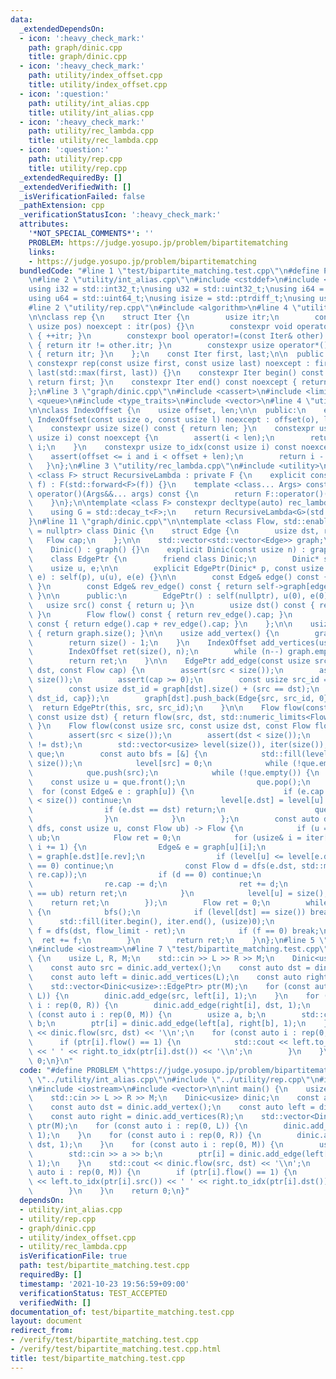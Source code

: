 ```yaml
---
data:
  _extendedDependsOn:
  - icon: ':heavy_check_mark:'
    path: graph/dinic.cpp
    title: graph/dinic.cpp
  - icon: ':heavy_check_mark:'
    path: utility/index_offset.cpp
    title: utility/index_offset.cpp
  - icon: ':question:'
    path: utility/int_alias.cpp
    title: utility/int_alias.cpp
  - icon: ':heavy_check_mark:'
    path: utility/rec_lambda.cpp
    title: utility/rec_lambda.cpp
  - icon: ':question:'
    path: utility/rep.cpp
    title: utility/rep.cpp
  _extendedRequiredBy: []
  _extendedVerifiedWith: []
  _isVerificationFailed: false
  _pathExtension: cpp
  _verificationStatusIcon: ':heavy_check_mark:'
  attributes:
    '*NOT_SPECIAL_COMMENTS*': ''
    PROBLEM: https://judge.yosupo.jp/problem/bipartitematching
    links:
    - https://judge.yosupo.jp/problem/bipartitematching
  bundledCode: "#line 1 \"test/bipartite_matching.test.cpp\"\n#define PROBLEM \"https://judge.yosupo.jp/problem/bipartitematching\"\
    \n#line 2 \"utility/int_alias.cpp\"\n#include <cstddef>\n#include <cstdint>\n\n\
    using i32 = std::int32_t;\nusing u32 = std::uint32_t;\nusing i64 = std::int64_t;\n\
    using u64 = std::uint64_t;\nusing isize = std::ptrdiff_t;\nusing usize = std::size_t;\n\
    #line 2 \"utility/rep.cpp\"\n#include <algorithm>\n#line 4 \"utility/rep.cpp\"\
    \n\nclass rep {\n    struct Iter {\n        usize itr;\n        constexpr Iter(const\
    \ usize pos) noexcept : itr(pos) {}\n        constexpr void operator++() noexcept\
    \ { ++itr; }\n        constexpr bool operator!=(const Iter& other) const noexcept\
    \ { return itr != other.itr; }\n        constexpr usize operator*() const noexcept\
    \ { return itr; }\n    };\n    const Iter first, last;\n\n  public:\n    explicit\
    \ constexpr rep(const usize first, const usize last) noexcept : first(first),\
    \ last(std::max(first, last)) {}\n    constexpr Iter begin() const noexcept {\
    \ return first; }\n    constexpr Iter end() const noexcept { return last; }\n\
    };\n#line 3 \"graph/dinic.cpp\"\n#include <cassert>\n#include <limits>\n#include\
    \ <queue>\n#include <type_traits>\n#include <vector>\n#line 4 \"utility/index_offset.cpp\"\
    \n\nclass IndexOffset {\n    usize offset, len;\n\n  public:\n    explicit constexpr\
    \ IndexOffset(const usize o, const usize l) noexcept : offset(o), len(l) {}\n\
    \    constexpr usize size() const { return len; }\n    constexpr usize operator[](const\
    \ usize i) const noexcept {\n        assert(i < len);\n        return offset +\
    \ i;\n    }\n    constexpr usize to_idx(const usize i) const noexcept {\n    \
    \    assert(offset <= i and i < offset + len);\n        return i - offset;\n \
    \   }\n};\n#line 3 \"utility/rec_lambda.cpp\"\n#include <utility>\n\ntemplate\
    \ <class F> struct RecursiveLambda : private F {\n    explicit constexpr RecursiveLambda(F&&\
    \ f) : F(std::forward<F>(f)) {}\n    template <class... Args> constexpr decltype(auto)\
    \ operator()(Args&&... args) const {\n        return F::operator()(*this, std::forward<Args>(args)...);\n\
    \    }\n};\n\ntemplate <class F> constexpr decltype(auto) rec_lambda(F&& f) {\n\
    \    using G = std::decay_t<F>;\n    return RecursiveLambda<G>(std::forward<G>(f));\n\
    }\n#line 11 \"graph/dinic.cpp\"\n\ntemplate <class Flow, std::enable_if_t<std::is_integral_v<Flow>>*\
    \ = nullptr> class Dinic {\n    struct Edge {\n        usize dst, rev;\n     \
    \   Flow cap;\n    };\n\n    std::vector<std::vector<Edge>> graph;\n\n  public:\n\
    \    Dinic() : graph() {}\n    explicit Dinic(const usize n) : graph(n) {}\n\n\
    \    class EdgePtr {\n        friend class Dinic;\n        Dinic* self;\n    \
    \    usize u, e;\n\n        explicit EdgePtr(Dinic* p, const usize u, const usize\
    \ e) : self(p), u(u), e(e) {}\n\n        const Edge& edge() const { return self->graph[u][e];\
    \ }\n        const Edge& rev_edge() const { return self->graph[edge().dst][edge().rev];\
    \ }\n\n      public:\n        EdgePtr() : self(nullptr), u(0), e(0) {}\n     \
    \   usize src() const { return u; }\n        usize dst() const { return edge().dst;\
    \ }\n        Flow flow() const { return rev_edge().cap; }\n        Flow cap()\
    \ const { return edge().cap + rev_edge().cap; }\n    };\n\n    usize size() const\
    \ { return graph.size(); }\n\n    usize add_vertex() {\n        graph.emplace_back();\n\
    \        return size() - 1;\n    }\n    IndexOffset add_vertices(usize n) {\n\
    \        IndexOffset ret(size(), n);\n        while (n--) graph.emplace_back();\n\
    \        return ret;\n    }\n\n    EdgePtr add_edge(const usize src, const usize\
    \ dst, const Flow cap) {\n        assert(src < size());\n        assert(dst <\
    \ size());\n        assert(cap >= 0);\n        const usize src_id = graph[src].size();\n\
    \        const usize dst_id = graph[dst].size() + (src == dst);\n        graph[src].push_back(Edge{dst,\
    \ dst_id, cap});\n        graph[dst].push_back(Edge{src, src_id, 0});\n      \
    \  return EdgePtr(this, src, src_id);\n    }\n\n    Flow flow(const usize src,\
    \ const usize dst) { return flow(src, dst, std::numeric_limits<Flow>::max());\
    \ }\n    Flow flow(const usize src, const usize dst, const Flow flow_limit) {\n\
    \        assert(src < size());\n        assert(dst < size());\n        assert(src\
    \ != dst);\n        std::vector<usize> level(size()), iter(size());\n        std::queue<usize>\
    \ que;\n        const auto bfs = [&] {\n            std::fill(level.begin(), level.end(),\
    \ size());\n            level[src] = 0;\n            while (!que.empty()) que.pop();\n\
    \            que.push(src);\n            while (!que.empty()) {\n            \
    \    const usize u = que.front();\n                que.pop();\n              \
    \  for (const Edge& e : graph[u]) {\n                    if (e.cap == 0 or level[e.dst]\
    \ < size()) continue;\n                    level[e.dst] = level[u] + 1;\n    \
    \                if (e.dst == dst) return;\n                    que.push(e.dst);\n\
    \                }\n            }\n        };\n        const auto dfs = rec_lambda([&](auto&&\
    \ dfs, const usize u, const Flow ub) -> Flow {\n            if (u == src) return\
    \ ub;\n            Flow ret = 0;\n            for (usize& i = iter[u]; i < graph[u].size();\
    \ i += 1) {\n                Edge& e = graph[u][i];\n                Edge& re\
    \ = graph[e.dst][e.rev];\n                if (level[u] <= level[e.dst] or re.cap\
    \ == 0) continue;\n                const Flow d = dfs(e.dst, std::min(ub - ret,\
    \ re.cap));\n                if (d == 0) continue;\n                e.cap += d;\n\
    \                re.cap -= d;\n                ret += d;\n                if (ret\
    \ == ub) return ret;\n            }\n            level[u] = size();\n        \
    \    return ret;\n        });\n        Flow ret = 0;\n        while (ret < flow_limit)\
    \ {\n            bfs();\n            if (level[dst] == size()) break;\n      \
    \      std::fill(iter.begin(), iter.end(), (usize)0);\n            const Flow\
    \ f = dfs(dst, flow_limit - ret);\n            if (f == 0) break;\n          \
    \  ret += f;\n        }\n        return ret;\n    }\n};\n#line 5 \"test/bipartite_matching.test.cpp\"\
    \n#include <iostream>\n#line 7 \"test/bipartite_matching.test.cpp\"\n\nint main()\
    \ {\n    usize L, R, M;\n    std::cin >> L >> R >> M;\n    Dinic<usize> dinic;\n\
    \    const auto src = dinic.add_vertex();\n    const auto dst = dinic.add_vertex();\n\
    \    const auto left = dinic.add_vertices(L);\n    const auto right = dinic.add_vertices(R);\n\
    \    std::vector<Dinic<usize>::EdgePtr> ptr(M);\n    for (const auto i : rep(0,\
    \ L)) {\n        dinic.add_edge(src, left[i], 1);\n    }\n    for (const auto\
    \ i : rep(0, R)) {\n        dinic.add_edge(right[i], dst, 1);\n    }\n    for\
    \ (const auto i : rep(0, M)) {\n        usize a, b;\n        std::cin >> a >>\
    \ b;\n        ptr[i] = dinic.add_edge(left[a], right[b], 1);\n    }\n    std::cout\
    \ << dinic.flow(src, dst) << '\\n';\n    for (const auto i : rep(0, M)) {\n  \
    \      if (ptr[i].flow() == 1) {\n            std::cout << left.to_idx(ptr[i].src())\
    \ << ' ' << right.to_idx(ptr[i].dst()) << '\\n';\n        }\n    }\n    return\
    \ 0;\n}\n"
  code: "#define PROBLEM \"https://judge.yosupo.jp/problem/bipartitematching\"\n#include\
    \ \"../utility/int_alias.cpp\"\n#include \"../utility/rep.cpp\"\n#include \"../graph/dinic.cpp\"\
    \n#include <iostream>\n#include <vector>\n\nint main() {\n    usize L, R, M;\n\
    \    std::cin >> L >> R >> M;\n    Dinic<usize> dinic;\n    const auto src = dinic.add_vertex();\n\
    \    const auto dst = dinic.add_vertex();\n    const auto left = dinic.add_vertices(L);\n\
    \    const auto right = dinic.add_vertices(R);\n    std::vector<Dinic<usize>::EdgePtr>\
    \ ptr(M);\n    for (const auto i : rep(0, L)) {\n        dinic.add_edge(src, left[i],\
    \ 1);\n    }\n    for (const auto i : rep(0, R)) {\n        dinic.add_edge(right[i],\
    \ dst, 1);\n    }\n    for (const auto i : rep(0, M)) {\n        usize a, b;\n\
    \        std::cin >> a >> b;\n        ptr[i] = dinic.add_edge(left[a], right[b],\
    \ 1);\n    }\n    std::cout << dinic.flow(src, dst) << '\\n';\n    for (const\
    \ auto i : rep(0, M)) {\n        if (ptr[i].flow() == 1) {\n            std::cout\
    \ << left.to_idx(ptr[i].src()) << ' ' << right.to_idx(ptr[i].dst()) << '\\n';\n\
    \        }\n    }\n    return 0;\n}"
  dependsOn:
  - utility/int_alias.cpp
  - utility/rep.cpp
  - graph/dinic.cpp
  - utility/index_offset.cpp
  - utility/rec_lambda.cpp
  isVerificationFile: true
  path: test/bipartite_matching.test.cpp
  requiredBy: []
  timestamp: '2021-10-23 19:56:59+09:00'
  verificationStatus: TEST_ACCEPTED
  verifiedWith: []
documentation_of: test/bipartite_matching.test.cpp
layout: document
redirect_from:
- /verify/test/bipartite_matching.test.cpp
- /verify/test/bipartite_matching.test.cpp.html
title: test/bipartite_matching.test.cpp
---
```

